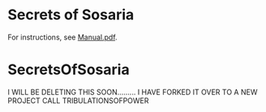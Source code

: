 # Secrets of Sosaria

For instructions, see [Manual.pdf](Manual.pdf).
# SecretsOfSosaria
I WILL BE DELETING THIS SOON......... I HAVE FORKED IT OVER TO A NEW PROJECT CALL TRIBULATIONSOFPOWER
